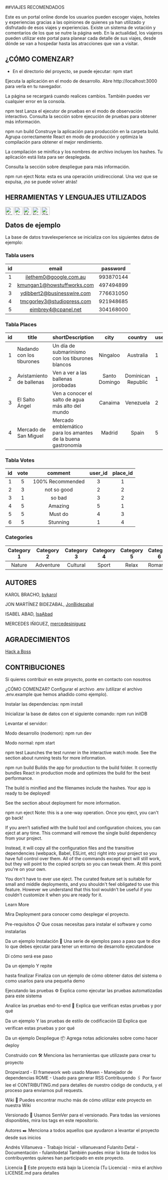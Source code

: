 

##VIAJES RECOMENDADOS

Este es un portal online donde los usuarios pueden escoger viajes, hoteles y experiencias gracias a las opiniones de quienes ya han utilizado y disfrutado de esos viajes y experiencias. Existe un sistema de votación y comentarios de los que se nutre la página web. En la actualidad, los viajeros pueden utilizar este portal para planear cada detalle de sus viajes, desde dónde se van a hospedar hasta las atracciones que van a visitar.

## ¿CÓMO COMENZAR?
- En el directorio del proyecto, se puede ejecutar:
npm start

Ejecuta la aplicación en el modo de desarrollo.
Abre http://localhost:3000 para verla en tu navegador.

La página se recargará cuando realices cambios.
También puedes ver cualquier error en la consola.

npm test
Lanza el ejecutor de pruebas en el modo de observación interactivo.
Consulta la sección sobre ejecución de pruebas para obtener más información.

npm run build
Construye la aplicación para producción en la carpeta build.
Agrupa correctamente React en modo de producción y optimiza la compilación para obtener el mejor rendimiento.

La compilación se minifica y los nombres de archivo incluyen los hashes.
Tu aplicación está lista para ser desplegada.

Consulta la sección sobre despliegue para más información.

npm run eject
Nota: esta es una operación unidireccional. Una vez que se expulsa, ¡no se puede volver atrás!

 ## HERRAMIENTAS Y LENGUAJES UTILIZADOS
 <p>
<img align="left" alt="Visual Studio Code" width="26px" src="https://camo.githubusercontent.com/5fa137d222dde7b69acd22c6572a065ce3656e6ffa1f5e88c1b5c7a935af3cc6/68747470733a2f2f63646e2e6a7364656c6976722e6e65742f67682f64657669636f6e732f64657669636f6e2f69636f6e732f7673636f64652f7673636f64652d6f726967696e616c2e737667" data-canonical-src="https://cdn.jsdelivr.net/gh/devicons/devicon/icons/vscode/vscode-original.svg" style="max-width: 100%;">
<img align="left" alt="JavaScript" width="26px" src="https://camo.githubusercontent.com/442c452cb73752bb1914ce03fce2017056d651a2099696b8594ddf5ccc74825e/68747470733a2f2f63646e2e6a7364656c6976722e6e65742f67682f64657669636f6e732f64657669636f6e2f69636f6e732f6a6176617363726970742f6a6176617363726970742d6f726967696e616c2e737667" data-canonical-src="https://cdn.jsdelivr.net/gh/devicons/devicon/icons/javascript/javascript-original.svg" style="max-width: 100%;">
<img align="left" alt="MySQL" width="26px" src="https://camo.githubusercontent.com/2582ec2237a3a1fbd34e9b57332b72be27a7facb32abe7c2335e5f86e5f457a8/68747470733a2f2f63646e2e6a7364656c6976722e6e65742f67682f64657669636f6e732f64657669636f6e2f69636f6e732f6d7973716c2f6d7973716c2d6f726967696e616c2e737667" data-canonical-src="https://cdn.jsdelivr.net/gh/devicons/devicon/icons/mysql/mysql-original.svg" style="max-width: 100%;">
<img align="left" alt="Node.js" width="26px" src="https://camo.githubusercontent.com/900baefb89e187c8b32cdbb3b440d1502fe8f30a1a335cc5dc5868af0142f8b1/68747470733a2f2f63646e2e6a7364656c6976722e6e65742f67682f64657669636f6e732f64657669636f6e2f69636f6e732f6e6f64656a732f6e6f64656a732d6f726967696e616c2e737667" data-canonical-src="https://cdn.jsdelivr.net/gh/devicons/devicon/icons/nodejs/nodejs-original.svg" style="max-width: 100%;">
<img align="left" alt="GitHub" width="26px" src="https://user-images.githubusercontent.com/3369400/139448065-39a229ba-4b06-434b-bc67-616e2ed80c8f.png" style="max-width: 100%;"></p><BR>

## Datos de ejemplo

La base de datos travelexperience se inicializa con los siguientes datos de ejemplo:

### Tabla users

| **id** |          **email**         | **password** |
|:------:|:--------------------------:|:------------:|
|    1   | ilethem0@google.com.au     | 993870144    |
|    2   | kmungan1@howstuffworks.com | 497494899    |
|    3   | ydibbert2@businesswire.com | 776631050    |
|    4   | tmcgorley3@studiopress.com | 921948685    |
|    5   | eimbrey4@cpanel.net        | 304168000    |

### Tabla Places

| **id** | **title**                 | **shortDescription**                                         |    **city**   |     **country**    | **user_id** |
|:------:|---------------------------|--------------------------------------------------------------|:-------------:|:------------------:|-------------|
|    1   | Nadando con los tiburones | Un día de submarinismo con los tiburones blancos             |    Ningaloo   |      Australia     | 1           |
|    2   | Avistamiento de ballenas  | Ven a ver a las ballenas jorobadas                           | Santo Domingo | Dominican Republic | 1           |
|    3   | El Salto Ángel            | Ven a conocer el salto de agua más alto del mundo            |    Canaima    |      Venezuela     | 2           |
|    4   | Mercado de San Miguel     | Mercado emblemático para los amantes de la buena gastronomía |     Madrid    |        Spain       | 5           |

### Tabla Votes

| **id** | **vote** |    **comment**   | **user_id** | **place_id** |
|:------:|:--------:|:----------------:|:-----------:|:------------:|
|    1   |     5    | 100% Recommended |      3      |       1      |
|    2   |     3    | not so good      |      2      |       2      |
|    3   |     1    | so bad           |      3      |       2      |
|    4   |     5    | Amazing          |      5      |       1      |
|    5   |     5    | Must do          |      4      |       3      |
|    6   |     5    | Stunning         |      1      |       4      |

### Categories

| **Category 1** | **Category 2** | **Category 3** | **Category 4** | **Category 5** | **Category 6** |
|:--------------:|:--------------:|:--------------:|:--------------:|:--------------:|----------------|
|     Nature     |    Adventure   | Cultural       |      Sport     |      Relax     | Romantic       |

## AUTORES
  KAROL BRACHO, [bykarol](https://www.linkedin.com/in/karolbrachoyanez/)
  
  JON MARTÍNEZ BIDEZABAL, [JonBidezabal](https://www.linkedin.com/in/jonmartinezdev)
  
  ISABEL ABAD,  [IsaAbad](https://www.linkedin.com/in/isabel-abad-cami%C3%B1os/)
  
  MERCEDES IÑIGUEZ, [mercedesiniguez](https://www.linkedin.com/in/mercedes-iniguez-quintela-1424ba7/)

## AGRADECIMIENTOS
[Hack a Boss](https://www.hackaboss.com/)
    
## CONTRIBUCIONES
 Si quieres contribuir en este proyecto, ponte en contacto con nosotros
   
¿CÓMO COMENZAR?
Configurar el archivo .env (utilizar el archivo .env.example que hemos añadido como ejemplo).

Instalar las dependencias:
npm install

Inicializar la base de datos con el siguiente comando:
npm run initDB

Levantar el servidor:

Modo desarrollo (nodemon):
npm run dev

Modo normal:
npm start

npm test
Launches the test runner in the interactive watch mode.
See the section about running tests for more information.

npm run build
Builds the app for production to the build folder.
It correctly bundles React in production mode and optimizes the build for the best performance.

The build is minified and the filenames include the hashes.
Your app is ready to be deployed!

See the section about deployment for more information.

npm run eject
Note: this is a one-way operation. Once you eject, you can't go back!

If you aren't satisfied with the build tool and configuration choices, you can eject at any time. This command will remove the single build dependency from your project.

Instead, it will copy all the configuration files and the transitive dependencies (webpack, Babel, ESLint, etc) right into your project so you have full control over them. All of the commands except eject will still work, but they will point to the copied scripts so you can tweak them. At this point you're on your own.

You don't have to ever use eject. The curated feature set is suitable for small and middle deployments, and you shouldn't feel obligated to use this feature. However we understand that this tool wouldn't be useful if you couldn't customize it when you are ready for it.

Learn More

Mira Deployment para conocer como desplegar el proyecto.

Pre-requisitos 📋
Que cosas necesitas para instalar el software y como instalarlas

Da un ejemplo
Instalación 🔧
Una serie de ejemplos paso a paso que te dice lo que debes ejecutar para tener un entorno de desarrollo ejecutandose

Dí cómo será ese paso

Da un ejemplo
Y repite

hasta finalizar
Finaliza con un ejemplo de cómo obtener datos del sistema o como usarlos para una pequeña demo

Ejecutando las pruebas ⚙️
Explica como ejecutar las pruebas automatizadas para este sistema

Analice las pruebas end-to-end 🔩
Explica que verifican estas pruebas y por qué

Da un ejemplo
Y las pruebas de estilo de codificación ⌨️
Explica que verifican estas pruebas y por qué

Da un ejemplo
Despliegue 📦
Agrega notas adicionales sobre como hacer deploy

Construido con 🛠️
Menciona las herramientas que utilizaste para crear tu proyecto

Dropwizard - El framework web usado
Maven - Manejador de dependencias
ROME - Usado para generar RSS
Contribuyendo 🖇️
Por favor lee el CONTRIBUTING.md para detalles de nuestro código de conducta, y el proceso para enviarnos pull requests.

Wiki 📖
Puedes encontrar mucho más de cómo utilizar este proyecto en nuestra Wiki

Versionado 📌
Usamos SemVer para el versionado. Para todas las versiones disponibles, mira los tags en este repositorio.

Autores ✒️
Menciona a todos aquellos que ayudaron a levantar el proyecto desde sus inicios

Andrés Villanueva - Trabajo Inicial - villanuevand
Fulanito Detal - Documentación - fulanitodetal
También puedes mirar la lista de todos los contribuyentes quíenes han participado en este proyecto.

Licencia 📄
Este proyecto está bajo la Licencia (Tu Licencia) - mira el archivo LICENSE.md para detalles
